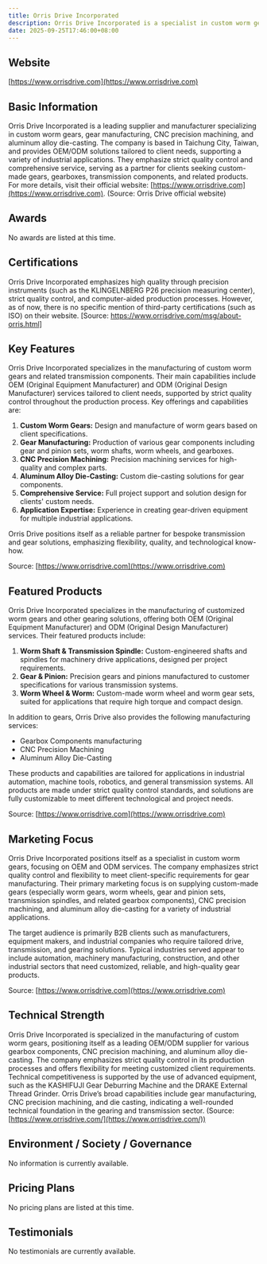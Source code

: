 ```yaml
---
title: Orris Drive Incorporated
description: Orris Drive Incorporated is a specialist in custom worm gears and gear manufacturing, offering OEM and ODM solutions for diverse industry applications, with a focus on quality and flexible service.
date: 2025-09-25T17:46:00+08:00
---
```


## Website

[https://www.orrisdrive.com](https://www.orrisdrive.com)

## Basic Information

Orris Drive Incorporated is a leading supplier and manufacturer specializing in custom worm gears, gear manufacturing, CNC precision machining, and aluminum alloy die-casting. The company is based in Taichung City, Taiwan, and provides OEM/ODM solutions tailored to client needs, supporting a variety of industrial applications. They emphasize strict quality control and comprehensive service, serving as a partner for clients seeking custom-made gears, gearboxes, transmission components, and related products. For more details, visit their official website: [https://www.orrisdrive.com](https://www.orrisdrive.com).
(Source: Orris Drive official website)

## Awards

No awards are listed at this time.

## Certifications

Orris Drive Incorporated emphasizes high quality through precision instruments (such as the KLINGELNBERG P26 precision measuring center), strict quality control, and computer-aided production processes. However, as of now, there is no specific mention of third-party certifications (such as ISO) on their website.
[Source: https://www.orrisdrive.com/msg/about-orris.html]

## Key Features

Orris Drive Incorporated specializes in the manufacturing of custom worm gears and related transmission components. Their main capabilities include OEM (Original Equipment Manufacturer) and ODM (Original Design Manufacturer) services tailored to client needs, supported by strict quality control throughout the production process. Key offerings and capabilities are:

1. **Custom Worm Gears:** Design and manufacture of worm gears based on client specifications.
2. **Gear Manufacturing:** Production of various gear components including gear and pinion sets, worm shafts, worm wheels, and gearboxes.
3. **CNC Precision Machining:** Precision machining services for high-quality and complex parts.
4. **Aluminum Alloy Die-Casting:** Custom die-casting solutions for gear components.
5. **Comprehensive Service:** Full project support and solution design for clients' custom needs.
6. **Application Expertise:** Experience in creating gear-driven equipment for multiple industrial applications.

Orris Drive positions itself as a reliable partner for bespoke transmission and gear solutions, emphasizing flexibility, quality, and technological know-how.

Source: [https://www.orrisdrive.com](https://www.orrisdrive.com)

## Featured Products

Orris Drive Incorporated specializes in the manufacturing of customized worm gears and other gearing solutions, offering both OEM (Original Equipment Manufacturer) and ODM (Original Design Manufacturer) services. Their featured products include:

1. **Worm Shaft & Transmission Spindle:** Custom-engineered shafts and spindles for machinery drive applications, designed per project requirements.
2. **Gear & Pinion:** Precision gears and pinions manufactured to customer specifications for various transmission systems.
3. **Worm Wheel & Worm:** Custom-made worm wheel and worm gear sets, suited for applications that require high torque and compact design.

In addition to gears, Orris Drive also provides the following manufacturing services:
- Gearbox Components manufacturing
- CNC Precision Machining
- Aluminum Alloy Die-Casting

These products and capabilities are tailored for applications in industrial automation, machine tools, robotics, and general transmission systems. All products are made under strict quality control standards, and solutions are fully customizable to meet different technological and project needs.

Source: [https://www.orrisdrive.com](https://www.orrisdrive.com)

## Marketing Focus

Orris Drive Incorporated positions itself as a specialist in custom worm gears, focusing on OEM and ODM services. The company emphasizes strict quality control and flexibility to meet client-specific requirements for gear manufacturing. Their primary marketing focus is on supplying custom-made gears (especially worm gears, worm wheels, gear and pinion sets, transmission spindles, and related gearbox components), CNC precision machining, and aluminum alloy die-casting for a variety of industrial applications.

The target audience is primarily B2B clients such as manufacturers, equipment makers, and industrial companies who require tailored drive, transmission, and gearing solutions. Typical industries served appear to include automation, machinery manufacturing, construction, and other industrial sectors that need customized, reliable, and high-quality gear products.

Source: [https://www.orrisdrive.com](https://www.orrisdrive.com)

## Technical Strength

Orris Drive Incorporated is specialized in the manufacturing of custom worm gears, positioning itself as a leading OEM/ODM supplier for various gearbox components, CNC precision machining, and aluminum alloy die-casting. The company emphasizes strict quality control in its production processes and offers flexibility for meeting customized client requirements. Technical competitiveness is supported by the use of advanced equipment, such as the KASHIFUJI Gear Deburring Machine and the DRAKE External Thread Grinder. Orris Drive’s broad capabilities include gear manufacturing, CNC precision machining, and die casting, indicating a well-rounded technical foundation in the gearing and transmission sector.
(Source: [https://www.orrisdrive.com/](https://www.orrisdrive.com/))

## Environment / Society / Governance

No information is currently available.

## Pricing Plans

No pricing plans are listed at this time.

## Testimonials

No testimonials are currently available.